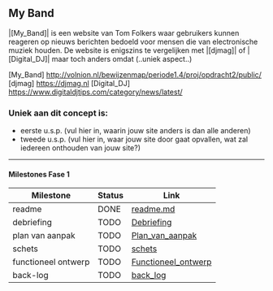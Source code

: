 ## My Band
|[My_Band]| is een website van Tom Folkers waar gebruikers kunnen reageren op nieuws berichten bedoeld voor mensen die van electronische muziek houden. De website is enigszins te vergelijken met |[djmag]| of |[Digital_DJ]| maar toch anders omdat (..uniek aspect..)

   [My_Band] <http://volnion.nl/bewijzenmap/periode1.4/proj/opdracht2/public/>
   [djmag] <https://djmag.nl>
   [Digital_DJ] <https://www.digitaldjtips.com/category/news/latest/>
   
### Uniek aan dit concept is: 
 * eerste u.s.p. (vul hier in, waarin jouw site anders is dan alle anderen)
 * tweede u.s.p. (vul hier in, waar jouw site door gaat opvallen, wat zal iedereen onthouden van jouw site?)

---
#### Milestones Fase 1
| Milestone  | Status | Link | 
| ------ |  ------ | ------ |
| readme                         | DONE |  [readme.md]            | 
| debriefing                     | TODO | [Debriefing]            |
| plan van aanpak                | TODO | [Plan_van_aanpak]       | 
| schets                         | TODO | [schets]                |
| functioneel ontwerp            | TODO | [Functioneel_ontwerp]   |
| back-log                       | TODO | [back_log]              | 

   [readme.md]: <https://github.com/tom075/My-Band-Project/blob/master/README.md>
   [Debriefing]: <https://github.com/tom075/My-Band-Project/blob/master/documentatie/Debriefing%20My%20Band.pdf>
   [Plan_van_aanpak]: <https://github.com/tom075/My-Band-Project/blob/master/documentatie/Plan%20van%20aanpak.pdf>
   [schets]: <http://www.google.nl>
   [Functioneel_ontwerp]: <http://www.google.nl>
   [back_log]: <http://www.google.nl>

